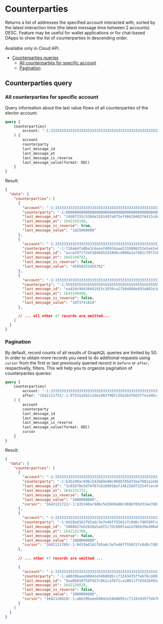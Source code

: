 # Counterparties

Returns a list of addresses the specified account interacted with, sorted by the latest interaction time (the latest message time between 2 accounts) DESC. Feature may be useful for wallet applications or for chat-based DApps to show the list of counterparties in descending order.\
\
Available only in Cloud API.

* [Counterparties queries](counterparties.md#counterparties-queries)
  * [All counterparties for specific account](counterparties.md#all-counterparties-for-specific-account)
  * [Pagination](counterparties.md#pagination)

## Counterparties query

### All counterparties for specific account

Query information about the last value flows of all counterparties of the elector account:

```graphql
query {
	counterparties(
		account: "-1:3333333333333333333333333333333333333333333333333333333333333333"
	) {
		account
		counterparty
		last_message_id
		last_message_at
		last_message_is_reverse
		last_message_value(format: DEC)
	}
}
```

Result:

```json
{
  "data": {
    "counterparties": [
      {
        "account": "-1:3333333333333333333333333333333333333333333333333333333333333333",
        "counterparty": "-1:0000000000000000000000000000000000000000000000000000000000000000",
        "last_message_id": "14d6f332c520da3101497e875ef4662048276415c8c200c1b744f7c47fb3ea21",
        "last_message_at": 1642155198,
        "last_message_is_reverse": true,
        "last_message_value": "1825000000"
      },
      {
        "account": "-1:3333333333333333333333333333333333333333333333333333333333333333",
        "counterparty": "-1:f18a64fa0ba3c6eeaf40934aae5319890253e5a41ebcd28268831c8ef1601efd",
        "last_message_id": "acce2971f2e51046d52d18dbcd808a1e7481cf8f216986053aa8c3a6784327d3",
        "last_message_at": 1642149742,
        "last_message_is_reverse": false,
        "last_message_value": "45958252455702"
      },
      {
        "account": "-1:3333333333333333333333333333333333333333333333333333333333333333",
        "counterparty": "-1:5555555555555555555555555555555555555555555555555555555555555555",
        "last_message_id": "ea45dc94450d41915c2839ca2758dd68e893a802e16caf002ecb26438f24a27b",
        "last_message_at": 1642149490,
        "last_message_is_reverse": false,
        "last_message_value": "1073741824"
      },

      // ... all other 47 records are omitted...
    ]
  }
}
```

### Pagination

By default, record counts of all results of GraphQL queries are limited by 50. In order to obtain more records you need to do additional requests using `cursor` from the first or last previously queried record in `before` or `after`, respectivelly, filters. This will help you to organize pagination of counterparites queries:

```graphql
query {
	counterparties(
		account: "-1:3333333333333333333333333333333333333333333333333333333333333333"
		after: "1642131731/-1:97331a562c2de1d03798fc55d2b3fb6377e144bcfec22b13a9e0fc39948661c8"
	) {
		account
		counterparty
		last_message_id
		last_message_at
		last_message_is_reverse
		last_message_value(format: DEC)
		cursor
	}
}
```

Result:

```json
{
  "data": {
    "counterparties": [
      {
        "account": "-1:3333333333333333333333333333333333333333333333333333333333333333",
        "counterparty": "-1:b35240ac9d6c542bb9e08c969bf85d33ee7601a2eb633d831f9fc67fcc12106f",
        "last_message_id": "3c85978e5d74f67cb160016af146238d73254fcec400e04d30d0b6f82db99834",
        "last_message_at": 1642131722,
        "last_message_is_reverse": false,
        "last_message_value": "1000000000",
        "cursor": "1642131722/-1:b35240ac9d6c542bb9e08c969bf85d33ee7601a2eb633d831f9fc67fcc12106f"
      },
      {
        "account": "-1:3333333333333333333333333333333333333333333333333333333333333333",
        "counterparty": "-1:0d19ad161fb5adc3e7e46ff55021fc0d0c7d6599fcda9606af78f0f907af8fec",
        "last_message_id": "2804027eb2826a5adf2c7dc680faa2a78bb39e498a64dbc2b22ae1794cd7b5a2",
        "last_message_at": 1642131709,
        "last_message_is_reverse": false,
        "last_message_value": "1000000000",
        "cursor": "1642131709/-1:0d19ad161fb5adc3e7e46ff55021fc0d0c7d6599fcda9606af78f0f907af8fec"
      },
      
      // ... other 47 records are omitted ...

      {
        "account": "-1:3333333333333333333333333333333333333333333333333333333333333333",
        "counterparty": "-1:a6639baeeb0842e54b8695cc71343435ffeb76cdd03f5c6e6860bc8c2cf1ec6f",
        "last_message_id": "9aa8b010f59f927c861cafbf1ca18811774342b493ccd32a2dca453c4bbfc538",
        "last_message_at": 1642126820,
        "last_message_is_reverse": false,
        "last_message_value": "1000000000",
        "cursor": "1642126820/-1:a6639baeeb0842e54b8695cc71343435ffeb76cdd03f5c6e6860bc8c2cf1ec6f"
      }
    ]
  }
}
```
